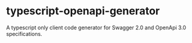 # typescript-openapi-generator
A typescript only client code generator for Swagger 2.0 and OpenApi 3.0 specifications.
